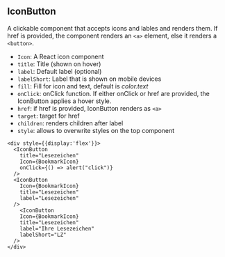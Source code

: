 ## IconButton

A clickable component that accepts icons and lables and renders them. If href is provided, the component renders an `<a>` element, else it renders a `<button>`.

- `Icon`: A React icon component
- `title`: Title (shown on hover)
- `label`: Default label (optional)
- `labelShort`: Label that is shown on mobile devices
- `fill`: Fill for icon and text, default is *color.text*
- `onClick`: onClick function. If either onClick or href are provided, the IconButton applies a hover style.
- `href`: if href is provided, IconButton renders as `<a>`
- `target`: target for href
- `children`: renders children after label
- `style`: allows to overwrite styles on the top component

```react|responsive
<div style={{display:'flex'}}>
  <IconButton
    title="Lesezeichen"
    Icon={BookmarkIcon}
    onClick={() => alert("click")}
  />
  <IconButton
    Icon={BookmarkIcon}
    title="Lesezeichen"
    label="Lesezeichen"
  />
    <IconButton
    Icon={BookmarkIcon}
    title="Lesezeichen"
    label="Ihre Lesezeichen"
    labelShort="LZ"
  />
</div>
```